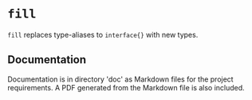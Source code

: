 # `fill`

`fill` replaces type-aliases to `interface{}` with new types.

## Documentation

Documentation is in directory 'doc' as Markdown files for the project
requirements. A PDF generated from the Markdown file is also included.
